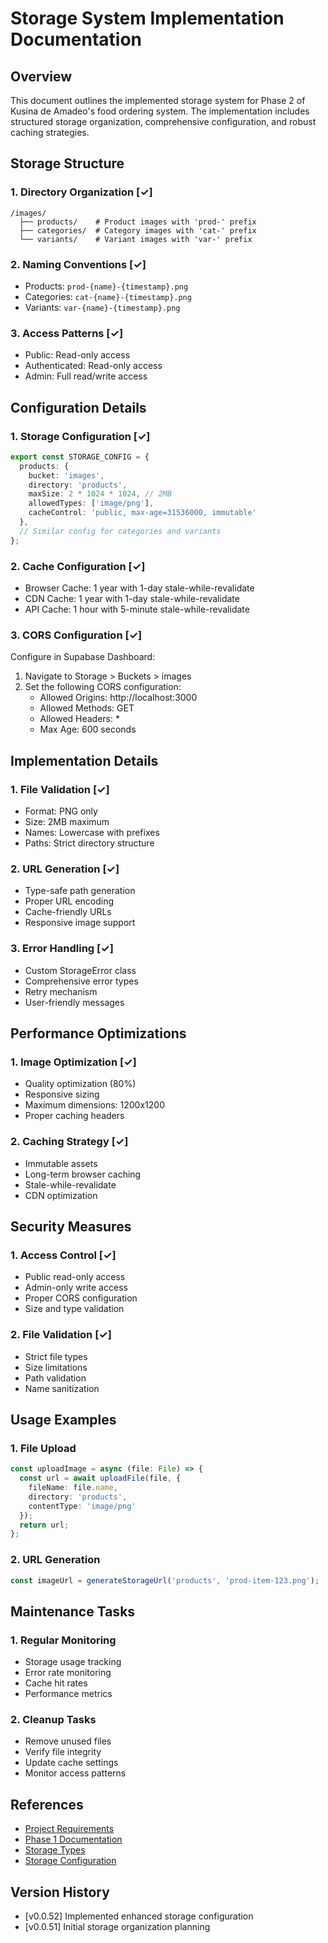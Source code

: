 # Storage System Implementation Documentation

## Overview
This document outlines the implemented storage system for Phase 2 of Kusina de Amadeo's food ordering system. The implementation includes structured storage organization, comprehensive configuration, and robust caching strategies.

## Storage Structure

### 1. Directory Organization [✓]
```
/images/
  ├── products/    # Product images with 'prod-' prefix
  ├── categories/  # Category images with 'cat-' prefix
  └── variants/    # Variant images with 'var-' prefix
```

### 2. Naming Conventions [✓]
- Products: `prod-{name}-{timestamp}.png`
- Categories: `cat-{name}-{timestamp}.png`
- Variants: `var-{name}-{timestamp}.png`

### 3. Access Patterns [✓]
- Public: Read-only access
- Authenticated: Read-only access
- Admin: Full read/write access

## Configuration Details

### 1. Storage Configuration [✓]
```typescript
export const STORAGE_CONFIG = {
  products: {
    bucket: 'images',
    directory: 'products',
    maxSize: 2 * 1024 * 1024, // 2MB
    allowedTypes: ['image/png'],
    cacheControl: 'public, max-age=31536000, immutable'
  },
  // Similar config for categories and variants
};
```

### 2. Cache Configuration [✓]
- Browser Cache: 1 year with 1-day stale-while-revalidate
- CDN Cache: 1 year with 1-day stale-while-revalidate
- API Cache: 1 hour with 5-minute stale-while-revalidate

### 3. CORS Configuration [✓]
Configure in Supabase Dashboard:
1. Navigate to Storage > Buckets > images
2. Set the following CORS configuration:
   - Allowed Origins: http://localhost:3000
   - Allowed Methods: GET
   - Allowed Headers: *
   - Max Age: 600 seconds

## Implementation Details

### 1. File Validation [✓]
- Format: PNG only
- Size: 2MB maximum
- Names: Lowercase with prefixes
- Paths: Strict directory structure

### 2. URL Generation [✓]
- Type-safe path generation
- Proper URL encoding
- Cache-friendly URLs
- Responsive image support

### 3. Error Handling [✓]
- Custom StorageError class
- Comprehensive error types
- Retry mechanism
- User-friendly messages

## Performance Optimizations

### 1. Image Optimization [✓]
- Quality optimization (80%)
- Responsive sizing
- Maximum dimensions: 1200x1200
- Proper caching headers

### 2. Caching Strategy [✓]
- Immutable assets
- Long-term browser caching
- Stale-while-revalidate
- CDN optimization

## Security Measures

### 1. Access Control [✓]
- Public read-only access
- Admin-only write access
- Proper CORS configuration
- Size and type validation

### 2. File Validation [✓]
- Strict file types
- Size limitations
- Path validation
- Name sanitization

## Usage Examples

### 1. File Upload
```typescript
const uploadImage = async (file: File) => {
  const url = await uploadFile(file, {
    fileName: file.name,
    directory: 'products',
    contentType: 'image/png'
  });
  return url;
};
```

### 2. URL Generation
```typescript
const imageUrl = generateStorageUrl('products', 'prod-item-123.png');
```

## Maintenance Tasks

### 1. Regular Monitoring
- Storage usage tracking
- Error rate monitoring
- Cache hit rates
- Performance metrics

### 2. Cleanup Tasks
- Remove unused files
- Verify file integrity
- Update cache settings
- Monitor access patterns

## References
- [Project Requirements](../../project-requirements.md)
- [Phase 1 Documentation](../PHASE-1/DATABASE-INTEGRATION.md)
- [Storage Types](../../../src/types/storage.types.ts)
- [Storage Configuration](../../../src/lib/storage/config.ts)

## Version History
- [v0.0.52] Implemented enhanced storage configuration
- [v0.0.51] Initial storage organization planning
